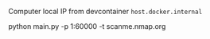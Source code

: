 Computer local IP from devcontainer `host.docker.internal`


python main.py -p 1:60000 -t scanme.nmap.org
